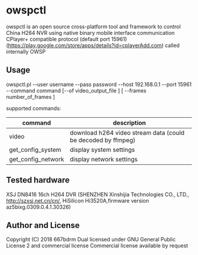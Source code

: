 # owspctl

owspctl is an open source cross-platform tool and framework to control China H264 NVR
using native binary mobile interface communication CPlayer+  compatible protocol (default port 15961)
(https://play.google.com/store/apps/details?id=cplayerAdd.com) called internally OWSP

## Usage

owspctl.pl --user username --pass password --host 192.168.0.1 --port 15961 --command command [--of video_output_file ] [ --frames number_of_frames ]

supported commands:

|command | description |
|--|--|
video | download h264 video stream data (could be decoded by ffmpeg)
get_config_system | display system settings
get_config_network | display network settings

## Tested hardware

XSJ DN8416 16ch H264 DVR (SHENZHEN Xinshijia Technologies CO., LTD., http://szxsj.net.cn/cn/, HiSilicon Hi3520A,firmware version az5bixg.0309.0.4.1.30326)

## Author and License

Copyright (C) 2018 667bdrm
Dual licensed under GNU General Public License 2 and commercial license
Commercial license available by request



